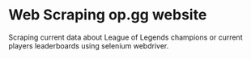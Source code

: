 # Web Scraping op.gg website

Scraping current data about League of Legends champions or current players leaderboards using selenium webdriver.